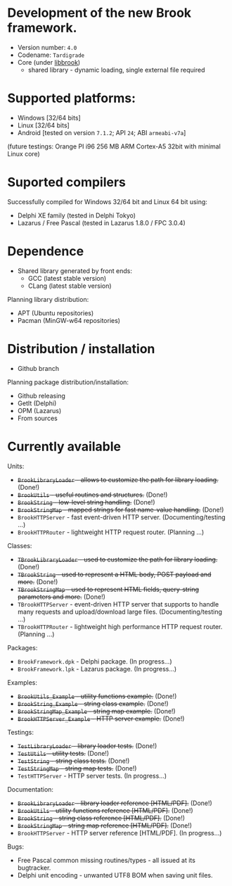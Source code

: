 # Development of the new Brook framework.

* Version number: `4.0`
* Codename: `Tardigrade`
* Core (under [libbrook](https://github.com/risoflora/libbrook/tree/new_api))
    * shared library - dynamic loading, single external file required

# Supported platforms:

* Windows [32/64 bits]
* Linux [32/64 bits]
* Android [tested on version `7.1.2`; API `24`; ABI `armeabi-v7a`]

(future testings: Orange PI i96 256 MB ARM Cortex-A5 32bit with minimal Linux core)

# Suported compilers

Successfully compiled for Windows 32/64 bit and Linux 64 bit using:
* Delphi XE family (tested in Delphi Tokyo)
* Lazarus / Free Pascal (tested in Lazarus 1.8.0 / FPC 3.0.4)

# Dependence

* Shared library generated by front ends:
    * GCC (latest stable version)
    * CLang (latest stable version)

Planning library distribution:

* APT (Ubuntu repositories)
* Pacman (MinGW-w64 repositories)

# Distribution / installation

* Github branch

Planning package distribution/installation:
 
* Github releasing
* GetIt (Delphi)
* OPM (Lazarus)
* From sources

# Currently available

Units:

* ~~`BrookLibraryLoader` - allows to customize the path for library loading.~~ (Done!)
* ~~`BrookUtils` - useful routines and structures.~~ (Done!)
* ~~`BrookString` - low-level string handling.~~ (Done!)
* ~~`BrookStringMap` - mapped strings for fast name-value handling.~~ (Done!)
* `BrookHTTPServer` - fast event-driven HTTP server. (Documenting/testing ...)
* `BrookHTTPRouter` - lightweight HTTP request router. (Planning ...)

Classes:

* ~~`TBrookLibraryLoader` - used to customize the path for library loading.~~ (Done!)
* ~~`TBrookString` - used to represent a HTML body, POST payload and more.~~ (Done!)
* ~~`TBrookStringMap` - used to represent HTML fields, query-string parameters and more.~~ (Done!)
* `TBrookHTTPServer` - event-driven HTTP server that supports to handle many requests and upload/download large files. (Documenting/testing ...)
* `TBrookHTTPRouter` - lightweight high performance HTTP request router. (Planning ...)

Packages:

* `BrookFramework.dpk` - Delphi package. (In progress...)
* `BrookFramework.lpk` - Lazarus package. (In progress...)

Examples:

* ~~`BrookUtils_Example` - utility functions example.~~ (Done!)
* ~~`BrookString_Example` - string class example.~~ (Done!)
* ~~`BrookStringMap_Example` - string map example.~~ (Done!)
* ~~`BrookHTTPServer_Example` - HTTP server example.~~ (Done!)

Testings:

* ~~`TestLibraryLoader` - library loader tests.~~ (Done!)
* ~~`TestUtils` - utility tests.~~ (Done!)
* ~~`TestString` - string class tests.~~ (Done!)
* ~~`TestStringMap` - string map tests.~~ (Done!)
* `TestHTTPServer` - HTTP server tests. (In progress...)

Documentation:

* ~~`BrookLibraryLoader` - library loader reference [HTML/PDF].~~ (Done!)
* ~~`BrookUtils` - utility functions reference [HTML/PDF].~~ (Done!)
* ~~`BrookString` - string class reference [HTML/PDF].~~ (Done!)
* ~~`BrookStringMap` - string map reference [HTML/PDF].~~ (Done!)
* `BrookHTTPServer` - HTTP server reference [HTML/PDF]. (In progress...)

Bugs:

* Free Pascal common missing routines/types - all issued at its bugtracker.
* Delphi unit encoding - unwanted UTF8 BOM when saving unit files.